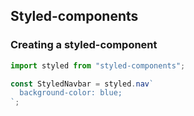 ## Styled-components

### Creating a styled-component

```javascript
import styled from "styled-components";

const StyledNavbar = styled.nav`
  background-color: blue;
`;
```
